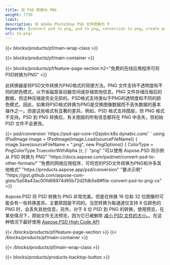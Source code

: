 ```yaml
---
title: 将 PSD 转换为 PNG
weight: 7730
limit: 
description: 将 Adobe PhotoShop PSD 文件转换为 P
keywords: [convert psd to png, psd to png, conversion to png, create png from psd, print psd as png]
url: to-png/
---
```


{{< blocks/products/pf/main-wrap-class >}}

{{< blocks/products/pf/main-container >}}

{{< blocks/products/pf/feature-page-section h2="免费的在线应用程序可将PSD转换为PNG" >}}
<p>此转换器是将PSD文件转换为PNG格式的简便方法。PNG 文件支持不透明度和不同的颜色模式，以节省磁盘驱动器空间或存储其他信息。PNG 文件存储压缩后的数据，但这种压缩是完全无损的。PSD格式支持类似于PNG的透明度和不同的颜色模式，因此，如果将PSD格式转换为PNG是交换图像数据而不丢失数据的基本操作之一。但是这些格式有显著的差异。例如，PSD 格式支持图层，但 PNG 格式不支持。PSD 到 PNG 转换后，有关图层的所有信息都将在 PNG 中丢失，但初始 PSD 文件不会更改。</p>
{{< psd/conversion `https://psd-api-core-rl2ajsbv.k8s.dynabic.com/` 
`    using (PsdImage image = (PsdImage)Image.Load(sourceFileName))
    {
        image.Save(sourceFileName + ".png",  new PngOptions() {  ColorType = PngColorType.TruecolorWithAlpha });
    }` 
	"png" 
"可以使用 Aspose.PSD 将示例从 PSD 转换为 PNG"  "https://docs.aspose.com/psd/net/convert-psd-to-other-formats/" 
"免费的网络应用程序，可将您的PSD文件转换为PNG和许多其他格式" "https://products.aspose.app/psd/conversion" 
"要点示例" "https://gist.github.com/aspose-com-gists/5a58a43ac00fd68974d95b72d2fdb5e8#file-convert-psd-to-png-cs" >}}
<p>Aspose.PSD 将 PSD 转换为 PNG 非常完美。但是在转换 16 位和 32 位图像时可能会有一些转换差异。主要原因是不同的。当您转换为每通道仅支持 8 位颜色的 PNG 时，会丢失其他信息。另外，对于 8 位 PSD 到 PNG 的转换，使用预览，在某些情况下，原始文件无法预览，因为它已被删除 <a href="/psd/reduce-size">减小 PSD 文件的大小。</a>。在这种情况下最好使用 <a href="/psd">Aspose.PSD High Code API</a></p>
{{< /blocks/products/pf/feature-page-section >}}
{{< /blocks/products/pf/main-container >}}


{{< /blocks/products/pf/main-wrap-class >}}

{{< blocks/products/products-backtop-button >}}
